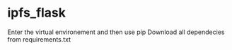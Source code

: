 ﻿# ipfs_flask
Enter the virtual environement and then use pip
Download all dependecies from requirements.txt
